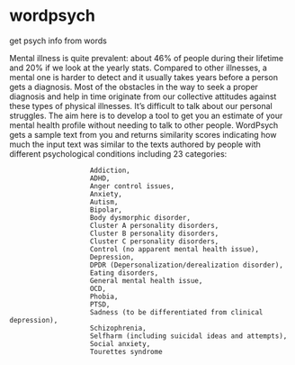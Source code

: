 # wordpsych
get psych info from words

Mental illness is quite prevalent: about 46% of people during their lifetime and 20% if we look at the yearly stats. Compared to other illnesses, a mental one is harder to detect and it usually takes years before a person gets a diagnosis. Most of the obstacles in the way to seek a proper diagnosis and help in time originate from our collective attitudes against these types of physical illnesses. It’s difficult to talk about our personal struggles. The aim here is to develop a tool to get you an estimate of your mental health profile without needing to talk to other people. WordPsych gets a sample text from you and returns similarity scores indicating how much the input text was similar to the texts authored by people with different psychological conditions including 23 categories: 

                        Addiction,
                        ADHD,
                        Anger control issues,
                        Anxiety,
                        Autism,
                        Bipolar,
                        Body dysmorphic disorder,
                        Cluster A personality disorders,
                        Cluster B personality disorders,
                        Cluster C personality disorders,
                        Control (no apparent mental health issue),
                        Depression,
                        DPDR (Depersonalization/derealization disorder),
                        Eating disorders,
                        General mental health issue,
                        OCD,
                        Phobia,
                        PTSD,
                        Sadness (to be differentiated from clinical depression),
                        Schizophrenia,
                        Selfharm (including suicidal ideas and attempts),
                        Social anxiety,
                        Tourettes syndrome



